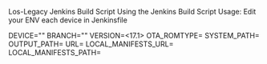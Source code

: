 Los-Legacy Jenkins Build Script
Using the Jenkins Build Script
Usage: Edit your ENV each device in Jenkinsfile

DEVICE="<Your Device>"
BRANCH="<Your Branch>"
VERSION=<17.1>
OTA_ROMTYPE=<unofficial>
SYSTEM_PATH=<Your Build Path>
OUTPUT_PATH=<Your OUT Path>
URL=<Your Build Path>
LOCAL_MANIFESTS_URL=<Your Local Manifests URL>
LOCAL_MANIFESTS_PATH=<Your Local Manifests Path>
